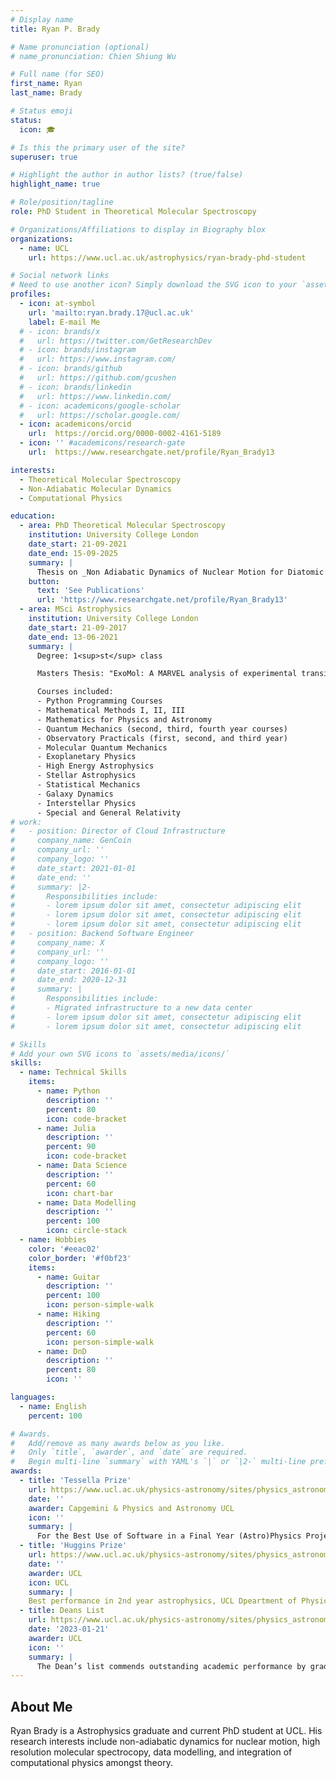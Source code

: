 ```yaml
---
# Display name
title: Ryan P. Brady

# Name pronunciation (optional)
# name_pronunciation: Chien Shiung Wu

# Full name (for SEO)
first_name: Ryan
last_name: Brady

# Status emoji
status:
  icon: 🎓

# Is this the primary user of the site?
superuser: true

# Highlight the author in author lists? (true/false)
highlight_name: true

# Role/position/tagline
role: PhD Student in Theoretical Molecular Spectroscopy

# Organizations/Affiliations to display in Biography blox
organizations:
  - name: UCL
    url: https://www.ucl.ac.uk/astrophysics/ryan-brady-phd-student

# Social network links
# Need to use another icon? Simply download the SVG icon to your `assets/media/icons/` folder.
profiles:
  - icon: at-symbol
    url: 'mailto:ryan.brady.17@ucl.ac.uk'
    label: E-mail Me
  # - icon: brands/x
  #   url: https://twitter.com/GetResearchDev
  # - icon: brands/instagram
  #   url: https://www.instagram.com/
  # - icon: brands/github
  #   url: https://github.com/gcushen
  # - icon: brands/linkedin
  #   url: https://www.linkedin.com/
  # - icon: academicons/google-scholar
  #   url: https://scholar.google.com/
  - icon: academicons/orcid
    url:  https://orcid.org/0000-0002-4161-5189
  - icon: '' #academicons/research-gate
    url:  https://www.researchgate.net/profile/Ryan_Brady13

interests:
  - Theoretical Molecular Spectroscopy
  - Non-Adiabatic Molecular Dynamics
  - Computational Physics

education:
  - area: PhD Theoretical Molecular Spectroscopy
    institution: University College London
    date_start: 21-09-2021
    date_end: 15-09-2025
    summary: |
      Thesis on _Non Adiabatic Dynamics of Nuclear Motion for Diatomic Molecules_. Supervised by [Prof. Sergei N. Yurchenko] and [Prof. Jonathan Tennyson]. Presented papers at 8 molecular spectroscopy conferences with the contributions being published in PCCP and JCTC. Other papers I co-authored were published in Nature, MNRAS and A&A.
    button:
      text: 'See Publications'
      url: 'https://www.researchgate.net/profile/Ryan_Brady13'
  - area: MSci Astrophysics
    institution: University College London
    date_start: 21-09-2017
    date_end: 13-06-2021
    summary: |
      Degree: 1<sup>st</sup> class

      Masters Thesis: "ExoMol: A MARVEL analysis of experimental transition data and an ab initio line list for SO". The project involved collation of experimental transition data which where inverted to create an accurate empirical database of rotation-vibration energy levels with associated uncertainties and quantum number assignments. I also present a complex ab initio spectroscopic model for the sulfur monoxide diatom including 13 electronic states, 23 dipole and transition dipole moment curves, 23 spin-orbit curves, and 14 electronic angular momentum curves. The work lef to the following publication https://doi.org/10.1039/D2CP03051A. 

      Courses included:
      - Python Programming Courses
      - Mathematical Methods I, II, III
      - Mathematics for Physics and Astronomy
      - Quantum Mechanics (second, third, fourth year courses)
      - Observatory Practicals (first, second, and third year)
      - Molecular Quantum Mechanics
      - Exoplanetary Physics
      - High Energy Astrophysics
      - Stellar Astrophysics 
      - Statistical Mechanics
      - Galaxy Dynamics
      - Interstellar Physics
      - Special and General Relativity
# work:
#   - position: Director of Cloud Infrastructure
#     company_name: GenCoin
#     company_url: ''
#     company_logo: ''
#     date_start: 2021-01-01
#     date_end: ''
#     summary: |2-
#       Responsibilities include:
#       - lorem ipsum dolor sit amet, consectetur adipiscing elit
#       - lorem ipsum dolor sit amet, consectetur adipiscing elit
#       - lorem ipsum dolor sit amet, consectetur adipiscing elit
#   - position: Backend Software Engineer
#     company_name: X
#     company_url: ''
#     company_logo: ''
#     date_start: 2016-01-01
#     date_end: 2020-12-31
#     summary: |
#       Responsibilities include:
#       - Migrated infrastructure to a new data center
#       - lorem ipsum dolor sit amet, consectetur adipiscing elit
#       - lorem ipsum dolor sit amet, consectetur adipiscing elit

# Skills
# Add your own SVG icons to `assets/media/icons/`
skills:
  - name: Technical Skills
    items:
      - name: Python
        description: ''
        percent: 80
        icon: code-bracket
      - name: Julia
        description: ''
        percent: 90
        icon: code-bracket
      - name: Data Science
        description: ''
        percent: 60
        icon: chart-bar
      - name: Data Modelling
        description: ''
        percent: 100
        icon: circle-stack
  - name: Hobbies
    color: '#eeac02'
    color_border: '#f0bf23'
    items:
      - name: Guitar
        description: ''
        percent: 100
        icon: person-simple-walk
      - name: Hiking
        description: ''
        percent: 60
        icon: person-simple-walk
      - name: DnD
        description: ''
        percent: 80
        icon: ''

languages:
  - name: English
    percent: 100

# Awards.
#   Add/remove as many awards below as you like.
#   Only `title`, `awarder`, and `date` are required.
#   Begin multi-line `summary` with YAML's `|` or `|2-` multi-line prefix and indent 2 spaces below.
awards:
  - title: 'Tessella Prize'
    url: https://www.ucl.ac.uk/physics-astronomy/sites/physics_astronomy/files/physics_and_astronomy_annual_review_2021_-22_web_v2.pdf
    date: ''
    awarder: Capgemini & Physics and Astronomy UCL
    icon: ''
    summary: |
      For the Best Use of Software in a Final Year (Astro)Physics Project.
  - title: 'Huggins Prize'
    url: https://www.ucl.ac.uk/physics-astronomy/sites/physics_astronomy/files/pa_annual_review_2020_web.pdf
    date: ''
    awarder: UCL
    icon: UCL
    summary: |
    Best performance in 2nd year astrophysics, UCL Dpeartment of Physics and Astronomy.
  - title: Deans List
    url: https://www.ucl.ac.uk/physics-astronomy/sites/physics_astronomy/files/pa_annual_review_2021_webfinal.pdf
    date: '2023-01-21'
    awarder: UCL
    icon: ''
    summary: |
      The Dean’s list commends outstanding academic performance by graduating students, equivalent to the top 5% of student achievement.
---
```


## About Me

Ryan Brady is a Astrophysics graduate and current PhD student at UCL. His research interests include non-adiabatic dynamics for nuclear motion, high resolution molecular spectrocopy, data modelling, and integration of computational physics amongst theory. 
